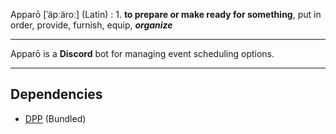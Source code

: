Apparō [ˈäpːäroː] (Latin)
: 1. **to prepare or make ready for something**, put in order, provide, furnish, equip, ___organize___

---
Apparō is a **Discord** bot for managing event scheduling options.

---
Dependencies
---
* [DPP](https://github.com/brainboxdotcc/DPP) (Bundled)
